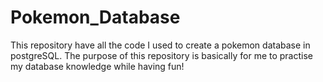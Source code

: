 # Pokemon_Database
This repository have all the code I used to create a pokemon database in postgreSQL. The purpose of this repository is basically for me to practise my database knowledge while having fun!

